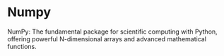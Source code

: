 # Numpy
NumPy: The fundamental package for scientific computing with Python, offering powerful N-dimensional arrays and advanced mathematical functions.

